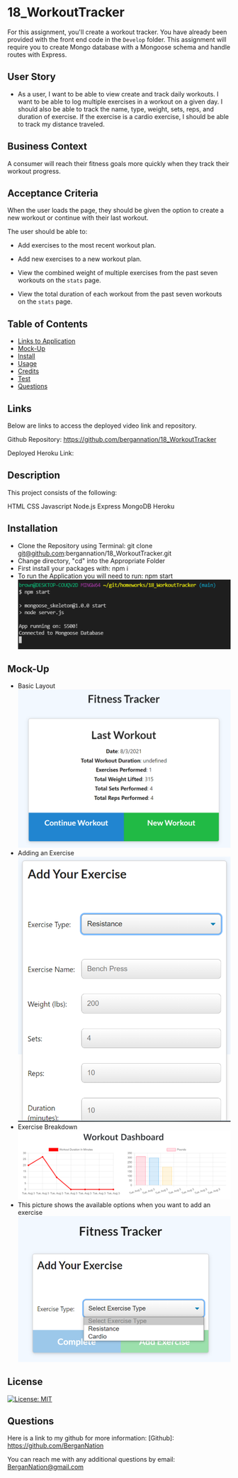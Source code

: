 # 18_WorkoutTracker

For this assignment, you'll create a workout tracker. You have already been provided with the front end code in the `Develop` folder. This assignment will require you to create Mongo database with a Mongoose schema and handle routes with Express.

## User Story

- As a user, I want to be able to view create and track daily workouts. I want to be able to log multiple exercises in a workout on a given day. I should also be able to track the name, type, weight, sets, reps, and duration of exercise. If the exercise is a cardio exercise, I should be able to track my distance traveled.

## Business Context

A consumer will reach their fitness goals more quickly when they track their workout progress.

## Acceptance Criteria

When the user loads the page, they should be given the option to create a new workout or continue with their last workout.

The user should be able to:

- Add exercises to the most recent workout plan.

- Add new exercises to a new workout plan.

- View the combined weight of multiple exercises from the past seven workouts on the `stats` page.

- View the total duration of each workout from the past seven workouts on the `stats` page.

## Table of Contents

- [Links to Application](#Links)
- [Mock-Up](#Mock-Up)
- [Install](#installation)
- [Usage](#usage)
- [Credits](#credits)
- [Test](#test)
- [Questions](#questions)

## Links

Below are links to access the deployed video link and repository.

Github Repository: https://github.com/bergannation/18_WorkoutTracker

Deployed Heroku Link:

## Description

This project consists of the following:

HTML
CSS
Javascript
Node.js
Express
MongoDB
Heroku

## Installation

- Clone the Repository using Terminal: git clone git@github.com:bergannation/18_WorkoutTracker.git
- Change directory, "cd" into the Appropriate Folder
- First install your packages with: npm i
- To run the Application you will need to run: npm start
  ![npm](./public/images/image1.png)

## Mock-Up

- Basic Layout
  ![1](./public/images/image2.png)
- Adding an Exercise
  ![2](./public/images/image3.png)
- Exercise Breakdown
  ![3](./public/images/image4.png)
- This picture shows the available options when you want to add an exercise
  ![3](./public/images/image5.png)

## License

[![License: MIT](https://img.shields.io/badge/License-MIT-yellow.svg)](https://opensource.org/licenses/MIT)

## Questions

Here is a link to my github for more information: [Github]: https://github.com/BerganNation

You can reach me with any additional questions by email: BerganNation@gmail.com
